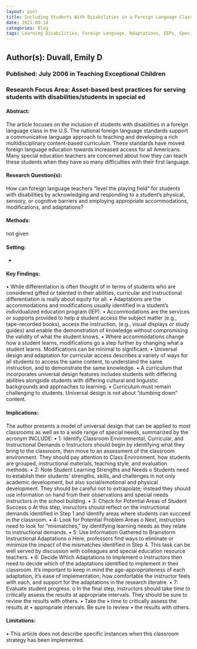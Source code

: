 ```yaml
---
layout: post
title: Including Students With Disabilities in a Foreign Language Class.
date: 2021-00-14
categories: Blog
tags: Learning Disabilities, Foreign Language, Adaptations, IEPs, Special Education Resource Teachers, Inclusion, Diversity, Accommodations, Development, Social and Emotional Development
---
```


## Author(s): Duvall, Emily D

### Published: July 2006 in Teaching Exceptional Children

### Research Focus Area: Asset-based best practices for serving students with disabilities/students in special ed

#### Abstract:
The article focuses on the inclusion of students with disabilities in a foreign language class in the U.S. The national foreign language standards support a communicative language approach to teaching and developing a rich multidisciplinary content-based curriculum. These standards have moved foreign language education towards increased access for all Americans. Many special education teachers are concerned about how they can teach these students when they have so many difficulties with their first language.


#### Research Question(s):
 How can foreign language teachers “level the playing field” for students with disabilities by acknowledging and responding to a student’s physical, sensory, or cognitive barriers and employing appropriate accommodations, modifications, and adaptations?


#### Methods:
not given


#### Setting:
-


#### Key Findings:
• While differentiation is often thought of in terms of students who are considered gifted or talented in their abilities, curricular and instructional differentiation is really about equity for all. • Adaptations are the accommodations and modifications usually identified in a student’s individualized education program (IEP). • Accommodations are the services or supports provided to help a student access the subject matter (e.g., tape-recorded books), access the instruction, (e.g., visual displays or study guides) and enable the demonstration of knowledge without compromising the validity of what the student knows. • Where accommodations change how a student learns, modifications go a step further by changing what a student learns. Modifications can be minimal to significant. • Universal design and adaptation for curricular access describes a variety of ways for all students to access the same content, to understand the same instruction, and to demonstrate the same knowledge. • A curriculum that incorporates universal design features includes students with differing abilities alongside students with differing cultural and linguistic backgrounds and approaches to learning. • Curriculum must remain challenging to students. Universal design is not about “dumbing down” content. 


#### Implications:
The author presents a model of universal design that can be applied to most classrooms as well as to a wide range of special needs, summarized by the acronym INCLUDE: • 1: Identify Classroom Environmental, Curricular, and Instructional Demands o Instructors should begin by identifying what they bring to the classroom, then move to an assessment of the classroom environment. They should pay attention to Class Environment, how students are grouped, instructional materials, teaching style, and evaluation methods. • 2: Note Student Learning Strengths and Needs o Students need to establish their students’ strengths, skills, and challenges in not only academic development, but also social/emotional and physical development. They should be careful not to extrapolate; instead they should use information on hand from their observations and special needs instructors in the school building. • 3: Check for Potential Areas of Student Success o At this step, insructors should reflect on the instructional demands identified in Step 1 and identify areas where students can succeed in the classroom. • 4: Look for Potential Problem Areas o Next, instructors need to look for "mismatches," by identifying learning needs as they relate to instructional demands. • 5: Use Information Gathered to Brainstorm Instructional Adaptations o Here, professors find ways to eliminate or minimize the impact of the mismatches identified in Step 4. This task can be well served by discussion with colleagues and special education resource teachers. • 6: Decide Which Adaptations to Implement o Instructors then need to decide which of the adaptations identified to implement in their classroom. It’s important to keep in mind the age-appropriateness of each adaptation, it’s ease of implementation, how comfortable the instructor feels with each, and support for the adaptations in the research literatre. • 7: Evaluate student progress. o In the final step, instructors should take time to critically assess the results at appropriate intervals. They should be sure to review the results with others. •  Take the • time to critically assess the results at • appropriate intervals. Be sure to review • the results with others. 


#### Limitations:
• This article does not describe specific instances when this classroom strategy has been implemented.


